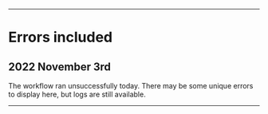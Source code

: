 
***

# Errors included

## 2022 November 3rd

The workflow ran unsuccessfully today. There may be some unique errors to display here, but logs are still available.

***
